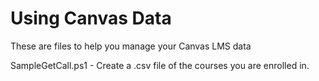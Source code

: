 # Using Canvas Data

These are files to help you manage your Canvas LMS data

SampleGetCall.ps1 - Create a .csv file of the courses you are enrolled in.
